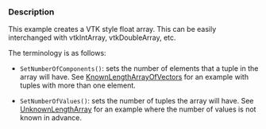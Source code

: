 ### Description
This example creates a VTK style float array. This can be easily
interchanged with vtkIntArray, vtkDoubleArray, etc.

The terminology is as follows:

* `SetNumberOfComponents()`: sets the number of elements that a tuple in the array will have. See [KnownLengthArrayOfVectors](Cxx/Utilities/KnownLengthArrayOfVectors) for an example with tuples with more than one element.

* `SetNumberOfValues()`: sets the number of tuples the array will have. See [UnknownLengthArray](Cxx/Utilities/UnknownLengthArray) for an example where the number of values is not known in advance.
